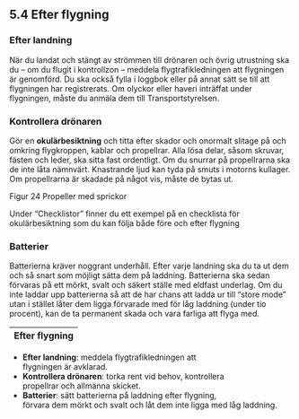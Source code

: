## 5.4 Efter flygning
### Efter landning
När du landat och stängt av strömmen till drönaren och övrig utrustning ska du – om du flugit
i kontrollzon – meddela flygtrafikledningen att flygningen är genomförd. Du ska också fylla i
loggbok eller på annat sätt se till att flygningen har registrerats. Om olyckor eller haveri
inträffat under flygningen, måste du anmäla dem till Transportstyrelsen.

### Kontrollera drönaren
Gör en **okulärbesiktning** och titta efter skador och onormalt slitage på och omkring
flygkroppen, kablar och propellrar. Alla lösa delar, såsom skruvar, fästen och leder, ska sitta
fast ordentligt. Om du snurrar på propellrarna ska de inte låta nämnvärt. Knastrande ljud kan
tyda på smuts i motorns kullager. Om propellrarna är skadade på något vis, måste de bytas
ut.

Figur 24 Propeller med sprickor

Under “Checklistor” finner du ett exempel på en checklista för okulärbesiktning som du kan
följa både före och efter flygning

### Batterier
Batterierna kräver noggrant underhåll. Efter varje landning ska du ta ut dem och så snart som
möjligt sätta dem på laddning. Batterierna ska sedan förvaras på ett mörkt, svalt och säkert ställe med
eldfast underlag. Om du inte laddar upp batterierna så att de har chans att ladda ur till
“store mode” utan i stället låter dem ligga förvarade med för låg laddning (under
tio procent), kan de ta permanent skada och vara farliga att flyga med.

| Efter flygning |
|---|
* **Efter landning**: meddela flygtrafikledningen att  
flygningen är avklarad.
* **Kontrollera drönaren**: torka rent vid behov, kontrollera  
propellrar och allmänna skicket.
* **Batterier**: sätt batterierna på laddning efter flygning,  
förvara dem mörkt och svalt och låt dem inte ligga med
låg laddning.